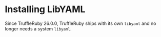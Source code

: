 # Installing LibYAML

Since TruffleRuby 26.0.0, TruffleRuby ships with its own `libyaml` and no longer needs a system `libyaml`.
